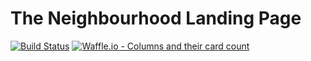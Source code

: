 # The Neighbourhood Landing Page

[![Build Status](https://travis-ci.com/the-neighbourhood/the-neighbourhood.github.io.svg?branch=develop)](https://travis-ci.com/the-neighbourhood/the-neighbourhood.github.io) [![Waffle.io - Columns and their card count](https://badge.waffle.io/the-neighbourhood/the-neighbourhood.github.io.svg?columns=all)](https://waffle.io/the-neighbourhood/the-neighbourhood.github.io)
